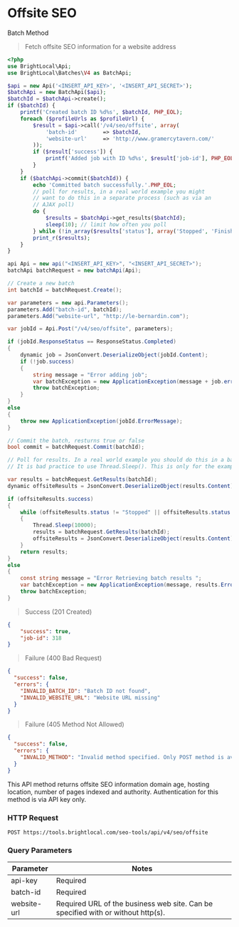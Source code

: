 # Offsite SEO
<span class="label label-info">Batch Method</span>

> Fetch offsite SEO information for a website address

```php
<?php
use BrightLocal\Api;
use BrightLocal\Batches\V4 as BatchApi;

$api = new Api('<INSERT_API_KEY>', '<INSERT_API_SECRET>');
$batchApi = new BatchApi($api);
$batchId = $batchApi->create();
if ($batchId) {
    printf('Created batch ID %d%s', $batchId, PHP_EOL);
    foreach ($profileUrls as $profileUrl) {
        $result = $api->call('/v4/seo/offsite', array(
            'batch-id'        => $batchId,
            'website-url'     => 'http://www.gramercytavern.com/'
        ));
        if ($result['success']) {
            printf('Added job with ID %d%s', $result['job-id'], PHP_EOL);
        }
    }
    if ($batchApi->commit($batchId)) {
        echo 'Committed batch successfully.'.PHP_EOL;
        // poll for results, in a real world example you might
        // want to do this in a separate process (such as via an
        // AJAX poll)
        do {
            $results = $batchApi->get_results($batchId);
            sleep(10); // limit how often you poll
        } while (!in_array($results['status'], array('Stopped', 'Finished')));
        print_r($results);
    }
}
```

```csharp
api Api = new api("<INSERT_API_KEY>", "<INSERT_API_SECRET>");
batchApi batchRequest = new batchApi(Api);

// Create a new batch
int batchId = batchRequest.Create();

var parameters = new api.Parameters();
parameters.Add("batch-id", batchId);
parameters.Add("website-url", "http://le-bernardin.com");   

var jobId = Api.Post("/v4/seo/offsite", parameters);

if (jobId.ResponseStatus == ResponseStatus.Completed)
{
    dynamic job = JsonConvert.DeserializeObject(jobId.Content);
    if (!job.success)
    {
        string message = "Error adding job";
        var batchException = new ApplicationException(message + job.errors, job.ErrorException);
        throw batchException;
    }
}
else
{
    throw new ApplicationException(jobId.ErrorMessage);
}

// Commit the batch, resturns true or false
bool commit = batchRequest.Commit(batchId);

// Poll for results. In a real world example you should do this in a background process, such as HangFire, or use the Task Parallel Library to create a BackGroundWorker Task.
// It is bad practice to use Thread.Sleep(). This is only for the example and will actually freeze the UI until the while loop is finished. 

var results = batchRequest.GetResults(batchId);
dynamic offsiteResults = JsonConvert.DeserializeObject(results.Content);

if (offsiteResults.success)
{
    while (offsiteResults.status != "Stopped" || offsiteResults.status != "Finished")
    {
        Thread.Sleep(10000);
        results = batchRequest.GetResults(batchId);
        offsiteResults = JsonConvert.DeserializeObject(results.Content);
    }
    return results;
}
else
{
    const string message = "Error Retrieving batch results ";
    var batchException = new ApplicationException(message, results.ErrorException);
    throw batchException;
}
```

> Success (201 Created)

```json
{
    "success": true,
    "job-id": 318
}
```
 
> Failure (400 Bad Request)

```json
{
  "success": false,
  "errors": {
    "INVALID_BATCH_ID": "Batch ID not found",
    "INVALID_WEBSITE_URL": "Website URL missing"
  }
}
```
 
> Failure (405 Method Not Allowed)

```json
{
  "success": false,
  "errors": {
    "INVALID_METHOD": "Invalid method specified. Only POST method is available"
  }
}
```

This API method returns offsite SEO information domain age, hosting location, number of pages indexed and authority. Authentication for this method is via API key only.

### HTTP Request

`POST https://tools.brightlocal.com/seo-tools/api/v4/seo/offsite`

### Query Parameters

Parameter | Notes
--------- | -----
api-key | <span class="label label-required">Required</span>
batch-id | <span class="label label-required">Required</span>
website-url | <span class="label label-required">Required</span> URL of the business web site. Can be specified with or without http(s).
